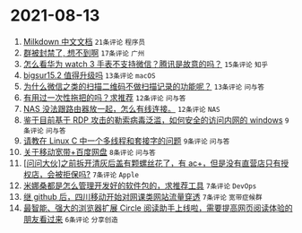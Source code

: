 # 2021-08-13

1. [Milkdown 中文文档](https://www.v2ex.com/t/795483) `21条评论` `程序员`
1. [群被封禁了, 想不到啊](https://www.v2ex.com/t/795479) `17条评论` `广州`
1. [怎么看华为 watch 3 手表不支持微信？腾讯是故意的吗？](https://www.v2ex.com/t/795503) `15条评论` `知乎`
1. [bigsur15.2 值得升级吗](https://www.v2ex.com/t/795480) `13条评论` `macOS`
1. [为什么微信之类的扫描二维码不做扫描记录的功能呢？](https://www.v2ex.com/t/795478) `13条评论` `问与答`
1. [有用过一次性拖把的吗？求推荐](https://www.v2ex.com/t/795482) `12条评论` `问与答`
1. [NAS 没法跟路由器放一起，怎么有线连接。](https://www.v2ex.com/t/795475) `12条评论` `NAS`
1. [鉴于目前基于 RDP 攻击的勒索病毒泛滥，如何安全的访问内网的 windows](https://www.v2ex.com/t/795492) `9条评论` `问与答`
1. [请教在 Linux C 中一个多线程和套接字的问题](https://www.v2ex.com/t/795487) `9条评论` `问与答`
1. [关于移动宽带+百度网盘](https://www.v2ex.com/t/795491) `8条评论` `问与答`
1. [[问问大伙]之前拆开清灰后盖有颗螺丝花了，有 ac+，但是没有直营店只有授权店，会被拒保吗?](https://www.v2ex.com/t/795499) `7条评论` `Apple`
1. [米娜桑都是怎么管理开发好的软件包的，求推荐工具](https://www.v2ex.com/t/795494) `7条评论` `DevOps`
1. [继 github 后，四川移动开始对网课类网站流量穿透](https://www.v2ex.com/t/795476) `7条评论` `宽带症候群`
1. [最智能、强大的浏览器扩展 Circle 阅读助手上线啦，需要提高网页阅读体验的朋友看过来](https://www.v2ex.com/t/795474) `6条评论` `分享创造`
